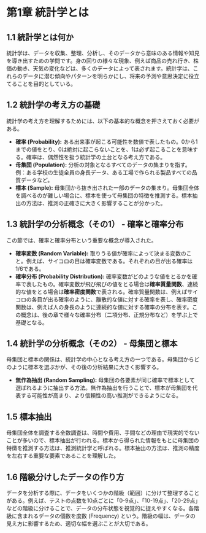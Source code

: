 # 第1章 統計学とは

## 1.1 統計学とは何か

統計学は、データを収集、整理、分析し、そのデータから意味のある情報や知見を導き出すための学問です。身の回りの様々な現象、例えば商品の売れ行き、株価の動き、天気の変化などは、多くのデータによって表されます。統計学は、これらのデータに潜む傾向やパターンを明らかにし、将来の予測や意思決定に役立てることを目的としている。

## 1.2 統計学の考え方の基礎

統計学の考え方を理解するためには、以下の基本的な概念を押さえておく必要がある。

*   **確率 (Probability):** ある出来事が起こる可能性を数値で表したもの。0から1までの値をとり、0は絶対に起こらないことを、1は必ず起こることを意味する。確率は、偶然性を扱う統計学の土台となる考え方である。
*   **母集団 (Population):** 分析の対象となるすべてのデータの集まりを指す。例：ある学校の生徒全員の身長データ、ある工場で作られる製品すべての品質データなど。
*   **標本 (Sample):** 母集団から抜き出された一部のデータの集まり。母集団全体を調べるのが難しい場合に、標本を使って母集団の特徴を推測する。標本抽出の方法は、推測の正確さに大きく影響することが分かった。

## 1.3 統計学の分析概念（その1） - 確率と確率分布

この節では、確率と確率分布という重要な概念が導入された。

*   **確率変数 (Random Variable):** 取りうる値が確率によって決まる変数のこと。例えば、サイコロの目は確率変数である。それぞれの目が出る確率は1/6である。
*   **確率分布 (Probability Distribution):** 確率変数がどのような値をとるかを確率で表したもの。確率変数が飛び飛びの値をとる場合は**確率質量関数**、連続的な値をとる場合は**確率密度関数**で表される。確率質量関数は、例えばサイコロの各目が出る確率のように、離散的な値に対する確率を表し、確率密度関数は、例えば人の身長のように連続的な値に対する確率の分布を表す。この概念は、後の章で様々な確率分布（二項分布、正規分布など）を学ぶ上で基礎となる。

## 1.4 統計学の分析概念（その2） - 母集団と標本

母集団と標本の関係は、統計学の中心となる考え方の一つである。母集団からどのように標本を選ぶかが、その後の分析結果に大きく影響する。

*   **無作為抽出 (Random Sampling):** 母集団の各要素が同じ確率で標本として選ばれるように抽出する方法。無作為抽出を行うことで、標本が母集団を代表する可能性が高まり、より信頼性の高い推測ができるようになる。

## 1.5 標本抽出

母集団全体を調査する全数調査は、時間や費用、手間などの理由で現実的でないことが多いので、標本抽出が行われる。標本から得られた情報をもとに母集団の特徴を推測する方法は、推測統計学と呼ばれる。標本抽出の方法は、推測の精度を左右する重要な要素であることを理解した。

## 1.6 階級分けしたデータの作り方

データを分析する際に、データをいくつかの階級（範囲）に分けて整理することがある。例えば、テストの点数を10点ごとに「0-9点」、「10-19点」、「20-29点」などの階級に分けることで、データの分布状態を視覚的に捉えやすくなる。各階級に含まれるデータの個数を度数 (Frequency) という。階級の幅は、データの見え方に影響するため、適切な幅を選ぶことが大切である。